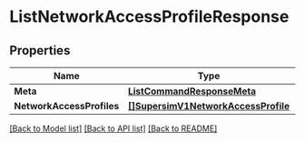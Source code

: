 # ListNetworkAccessProfileResponse

## Properties
Name | Type | Description | Notes
------------ | ------------- | ------------- | -------------
**Meta** | [**ListCommandResponseMeta**](ListCommandResponse_meta.md) |  |[optional] 
**NetworkAccessProfiles** | [**[]SupersimV1NetworkAccessProfile**](supersim.v1.network_access_profile.md) |  |[optional] 

[[Back to Model list]](../README.md#documentation-for-models) [[Back to API list]](../README.md#documentation-for-api-endpoints) [[Back to README]](../README.md)


